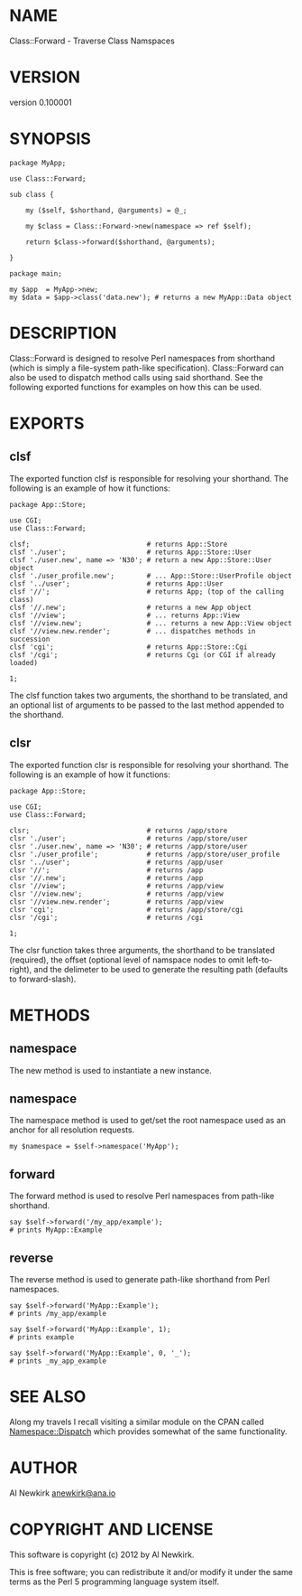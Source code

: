 # NAME

Class::Forward - Traverse Class Namspaces

# VERSION

version 0.100001

# SYNOPSIS

    package MyApp;

    use Class::Forward;

    sub class {

        my ($self, $shorthand, @arguments) = @_;

        my $class = Class::Forward->new(namespace => ref $self);

        return $class->forward($shorthand, @arguments);

    }

    package main;

    my $app  = MyApp->new;
    my $data = $app->class('data.new'); # returns a new MyApp::Data object

# DESCRIPTION

Class::Forward is designed to resolve Perl namespaces from shorthand (which is
simply a file-system path-like specification). Class::Forward can also be used
to dispatch method calls using said shorthand. See the following exported
functions for examples on how this can be used.

# EXPORTS

## clsf

The exported function clsf is responsible for resolving your shorthand. The
following is an example of how it functions:

    package App::Store;

    use CGI;
    use Class::Forward;

    clsf;                             # returns App::Store
    clsf './user';                    # returns App::Store::User
    clsf './user.new', name => 'N30'; # return a new App::Store::User object
    clsf './user_profile.new';        # ... App::Store::UserProfile object
    clsf '../user';                   # returns App::User
    clsf '//';                        # returns App; (top of the calling class)
    clsf '//.new';                    # returns a new App object
    clsf '//view';                    # ... returns App::View
    clsf '//view.new';                # ... returns a new App::View object
    clsf '//view.new.render';         # ... dispatches methods in succession
    clsf 'cgi';                       # returns App::Store::Cgi
    clsf '/cgi';                      # returns Cgi (or CGI if already loaded)

    1;

The clsf function takes two arguments, the shorthand to be translated, and an
optional list of arguments to be passed to the last method appended to the
shorthand.

## clsr

The exported function clsr is responsible for resolving your shorthand. The
following is an example of how it functions:

    package App::Store;

    use CGI;
    use Class::Forward;

    clsr;                             # returns /app/store
    clsr './user';                    # returns /app/store/user
    clsr './user.new', name => 'N30'; # returns /app/store/user
    clsr './user_profile';            # returns /app/store/user_profile
    clsr '../user';                   # returns /app/user
    clsr '//';                        # returns /app
    clsr '//.new';                    # returns /app
    clsr '//view';                    # returns /app/view
    clsr '//view.new';                # returns /app/view
    clsr '//view.new.render';         # returns /app/view
    clsr 'cgi';                       # returns /app/store/cgi
    clsr '/cgi';                      # returns /cgi

    1;

The clsr function takes three arguments, the shorthand to be translated
(required), the offset (optional level of namspace nodes to omit
left-to-right), and the delimeter to be used to generate the resulting path
(defaults to forward-slash).

# METHODS

## namespace

The new method is used to instantiate a new instance.

## namespace

The namespace method is used to get/set the root namespace used as an anchor for
all resolution requests.

    my $namespace = $self->namespace('MyApp');

## forward

The forward method is used to resolve Perl namespaces from path-like shorthand.

    say $self->forward('/my_app/example');
    # prints MyApp::Example

## reverse

The reverse method is used to generate path-like shorthand from Perl namespaces.

    say $self->forward('MyApp::Example');
    # prints /my_app/example

    say $self->forward('MyApp::Example', 1);
    # prints example

    say $self->forward('MyApp::Example', 0, '_');
    # prints _my_app_example

# SEE ALSO

Along my travels I recall visiting a similar module on the CPAN called
[Namespace::Dispatch](http://search.cpan.org/perldoc?Namespace::Dispatch) which provides somewhat of the same functionality.

# AUTHOR

Al Newkirk <anewkirk@ana.io>

# COPYRIGHT AND LICENSE

This software is copyright (c) 2012 by Al Newkirk.

This is free software; you can redistribute it and/or modify it under
the same terms as the Perl 5 programming language system itself.

